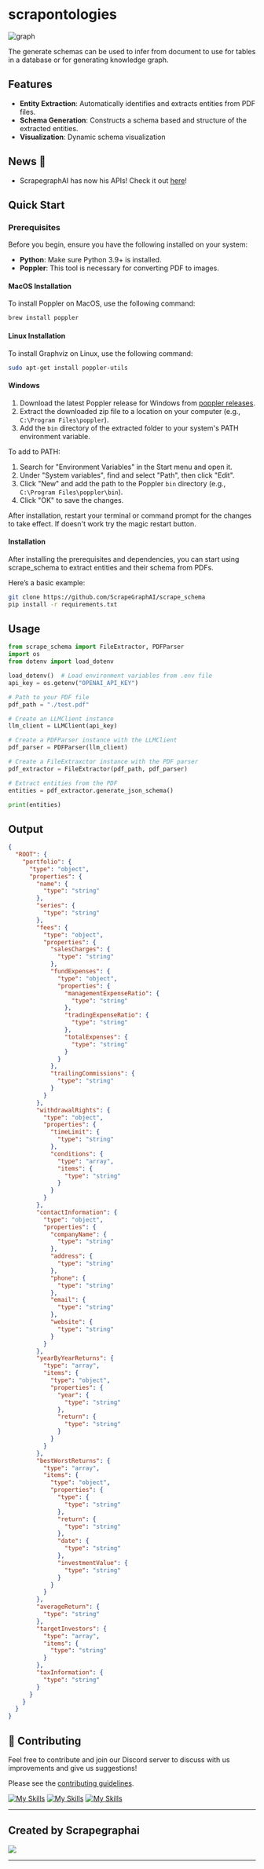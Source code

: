 # scrapontologies

![graph](docs/assets/graph_pyecharts.png)

The generate schemas can be used to infer from document to use for tables in a database or for generating knowledge graph.

## Features

- **Entity Extraction**: Automatically identifies and extracts entities from PDF files.
- **Schema Generation**: Constructs a schema based and structure of the extracted entities.
- **Visualization**: Dynamic schema visualization

## News 📰

- ScrapegraphAI has now his APIs! Check it out [here](https://scrapegraphai.com)!

## Quick Start

### Prerequisites

Before you begin, ensure you have the following installed on your system:

- **Python**: Make sure Python 3.9+ is installed.
- **Poppler**: This tool is necessary for converting PDF to images.

#### MacOS Installation

To install Poppler on MacOS, use the following command:

```bash
brew install poppler

```

#### Linux Installation

To install Graphviz on Linux, use the following command:

```bash
sudo apt-get install poppler-utils
```

#### Windows

1. Download the latest Poppler release for Windows from [poppler releases](https://github.com/oschwartz10612/poppler-windows/releases/).
2. Extract the downloaded zip file to a location on your computer (e.g., `C:\Program Files\poppler`).
3. Add the `bin` directory of the extracted folder to your system's PATH environment variable.

To add to PATH:
1. Search for "Environment Variables" in the Start menu and open it.
2. Under "System variables", find and select "Path", then click "Edit".
3. Click "New" and add the path to the Poppler `bin` directory (e.g., `C:\Program Files\poppler\bin`).
4. Click "OK" to save the changes.

After installation, restart your terminal or command prompt for the changes to take effect.
If doesn't work try the magic restart button.

#### Installation
After installing the prerequisites and dependencies, you can start using scrape_schema to extract entities and their schema from PDFs.

Here’s a basic example:
```bash
git clone https://github.com/ScrapeGraphAI/scrape_schema
pip install -r requirements.txt
```

## Usage

```python
from scrape_schema import FileExtractor, PDFParser
import os
from dotenv import load_dotenv

load_dotenv()  # Load environment variables from .env file
api_key = os.getenv("OPENAI_API_KEY")

# Path to your PDF file
pdf_path = "./test.pdf"

# Create an LLMClient instance
llm_client = LLMClient(api_key)

# Create a PDFParser instance with the LLMClient
pdf_parser = PDFParser(llm_client)

# Create a FileExtraxctor instance with the PDF parser
pdf_extractor = FileExtractor(pdf_path, pdf_parser)

# Extract entities from the PDF
entities = pdf_extractor.generate_json_schema()

print(entities)
```
## Output
```json
{
  "ROOT": {
    "portfolio": {
      "type": "object",
      "properties": {
        "name": {
          "type": "string"
        },
        "series": {
          "type": "string"
        },
        "fees": {
          "type": "object",
          "properties": {
            "salesCharges": {
              "type": "string"
            },
            "fundExpenses": {
              "type": "object",
              "properties": {
                "managementExpenseRatio": {
                  "type": "string"
                },
                "tradingExpenseRatio": {
                  "type": "string"
                },
                "totalExpenses": {
                  "type": "string"
                }
              }
            },
            "trailingCommissions": {
              "type": "string"
            }
          }
        },
        "withdrawalRights": {
          "type": "object",
          "properties": {
            "timeLimit": {
              "type": "string"
            },
            "conditions": {
              "type": "array",
              "items": {
                "type": "string"
              }
            }
          }
        },
        "contactInformation": {
          "type": "object",
          "properties": {
            "companyName": {
              "type": "string"
            },
            "address": {
              "type": "string"
            },
            "phone": {
              "type": "string"
            },
            "email": {
              "type": "string"
            },
            "website": {
              "type": "string"
            }
          }
        },
        "yearByYearReturns": {
          "type": "array",
          "items": {
            "type": "object",
            "properties": {
              "year": {
                "type": "string"
              },
              "return": {
                "type": "string"
              }
            }
          }
        },
        "bestWorstReturns": {
          "type": "array",
          "items": {
            "type": "object",
            "properties": {
              "type": {
                "type": "string"
              },
              "return": {
                "type": "string"
              },
              "date": {
                "type": "string"
              },
              "investmentValue": {
                "type": "string"
              }
            }
          }
        },
        "averageReturn": {
          "type": "string"
        },
        "targetInvestors": {
          "type": "array",
          "items": {
            "type": "string"
          }
        },
        "taxInformation": {
          "type": "string"
        }
      }
    }
  }
}
```

## 🤝 Contributing

Feel free to contribute and join our Discord server to discuss with us improvements and give us suggestions!

Please see the [contributing guidelines](https://github.com/VinciGit00/Scrapegraph-ai/blob/main/CONTRIBUTING.md).

[![My Skills](https://skillicons.dev/icons?i=discord)](https://discord.gg/uJN7TYcpNa)
[![My Skills](https://skillicons.dev/icons?i=linkedin)](https://www.linkedin.com/company/scrapegraphai/)
[![My Skills](https://skillicons.dev/icons?i=twitter)](https://twitter.com/scrapegraphai)

***
## Created by Scrapegraphai

![](docs/assets/scrapegraphai_logo.svg)
***
